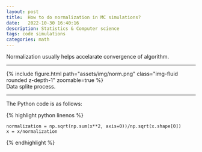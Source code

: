 ```yaml
---
layout: post
title:  How to do normalization in MC simulations?
date:   2022-10-30 16:40:16
description: Statistics & Computer science
tags: code simulations
categories: math
---
```

Normalization usually helps accelarate convergence of algorithm.

<hr>

<div class="row mt-3">
    <div class="col-sm mt-3 mt-md-0">
        {% include figure.html path="assets/img/norm.png" class="img-fluid rounded z-depth-1" zoomable=true %}
    </div>
</div>
<div class="caption">
    Data splite process.
</div>

<hr>

The Python code is as follows:

{% highlight python linenos %}

    normalization = np.sqrt(np.sum(x**2, axis=0))/np.sqrt(x.shape[0])
    x = x/normalization

{% endhighlight %}